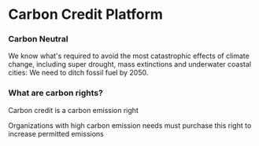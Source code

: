 # Carbon Credit Platform
### Carbon Neutral
We know what's required to avoid the most catastrophic effects of climate change, including super drought, mass extinctions and underwater coastal cities: We need to ditch fossil fuel by 2050.

### What are carbon rights?
Carbon credit is a carbon emission right

Organizations with high carbon emission needs must purchase this right to increase permitted emissions
